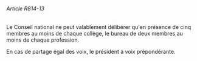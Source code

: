 ###### Article R814-13

Le Conseil national ne peut valablement délibérer qu'en présence de cinq membres au moins de chaque collège, le bureau de deux membres au moins de chaque profession.

En cas de partage égal des voix, le président a voix prépondérante.

